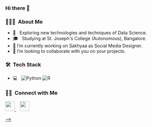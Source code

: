 ### Hi there 👋



<h3> 👨🏻‍💻 &nbsp;About Me </h3>
  
- 🤔 &nbsp; Exploring new technologies and techniques of Data Science.
- 🎓 &nbsp; Studying at St. Joseph's College (Autonomous), Bangalore.
- 🔭 I’m currently working on Sakhyaa as Social Media Designer.
- 👯 I’m looking to collaborate with you on your projects.
  


<h3> 🛠 &nbsp;Tech Stack</h3>

- 💻 &nbsp;
  ![Python](https://img.shields.io/badge/-Python-333333?style=flat&logo=python)
  ![R](https://img.shields.io/badge/-R-333333?style=flat&logo=C%2B%2B&logoColor=00599C)
  

<h3> 🤝🏻 &nbsp;Connect with Me </h3>

<a href="https://www.instagram.com/_manu_tom/"><img height="30" src="https://github.com/WaylonWalker/WaylonWalker/blob/main/icon/instagram.jpg?raw=true">
</a>&nbsp;&nbsp;
<a href="https://www.linkedin.com/in/manu-tom-42998a201/"><img height="30" src="https://github.com/WaylonWalker/WaylonWalker/blob/main/icon/linkedin.png?raw=true">

-->
